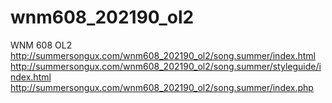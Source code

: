 # wnm608_202190_ol2
WNM 608 OL2
http://summersongux.com/wnm608_202190_ol2/song.summer/index.html
http://summersongux.com/wnm608_202190_ol2/song.summer/styleguide/index.html
http://summersongux.com/wnm608_202190_ol2/song.summer/index.php

